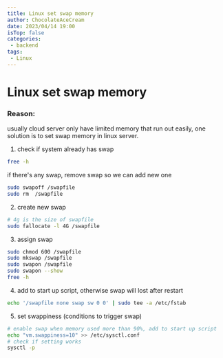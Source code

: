 ```yaml
---
title: Linux set swap memory
author: ChocolateAceCream
date: 2023/04/14 19:00
isTop: false
categories:
 - backend
tags:
 - Linux
---
```


# Linux set swap memory <Badge text="Linux" type="warning" />

### Reason:
usually cloud server only have limited memory that run out easily, one solution is to set swap memory in linux server.

1. check if system already has swap
```bash
free -h
```
if there's any swap, remove swap so we can add new one
```bash
sudo swapoff /swapfile
sudo rm  /swapfile
```
2. create new swap
```bash
# 4g is the size of swapfile
sudo fallocate -l 4G /swapfile
```
3. assign swap
```bash
sudo chmod 600 /swapfile
sudo mkswap /swapfile
sudo swapon /swapfile
sudo swapon --show
free -h
```
4. add to start up script, otherwise swap will lost after restart
```bash
echo '/swapfile none swap sw 0 0' | sudo tee -a /etc/fstab
```
5. set swappiness (conditions to trigger swap)
```bash
# enable swap when memory used more than 90%, add to start up script
echo "vm.swappiness=10" >> /etc/sysctl.conf
# check if setting works
sysctl -p
```

